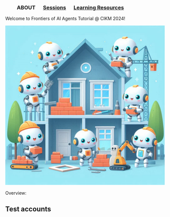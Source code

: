 
### &emsp;&emsp; ABOUT  &emsp; [Sessions](./Sessions.md) &emsp; [Learning Resources](./Resources) &emsp;


Welcome to Frontiers of AI Agents Tutorial @ CIKM 2024!

<img src="Aiagents.jpg" alt="Image generated using Bing Image Creator" width="600">

Overview:

Test accounts
 <a href="https//www.linkedin.com/in/reshmi-ghosh" target="_blank">
     <i class="fa-brands fa-linkedin"></i>
 </a>
 <a href="https://twitter.com/reshmigh" target="_blank">
     <i class="fab fa-twitter"></i>
 </a>
-------  
